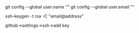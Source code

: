 git config --global user.name ""
git config --global user.email ""

ssh-keygen -t rsa -C "email@address"

github->settings->ssh->add key
